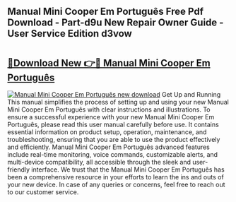 ## Manual Mini Cooper Em Português Free Pdf Download - Part-d9u New Repair Owner Guide - User Service Edition d3vow

# <h2><a href="http://cf17367.oget.top/?id=Manual+Mini+Cooper+Em+Portugu%c3%aas">🔗Download New 👉🔴 Manual Mini Cooper Em Português</a></h2>

[![Manual Mini Cooper Em Português new download](https://i.imgur.com/5g1atiW.png)](http://cf17367.oget.top/?id=Manual+Mini+Cooper+Em+Portugu%c3%aas)
Get Up and Running This manual simplifies the process of setting up and using your new Manual Mini Cooper Em Português with clear instructions and illustrations. To ensure a successful experience with your new Manual Mini Cooper Em Português, please read this user manual carefully before use. It contains essential information on product setup, operation, maintenance, and troubleshooting, ensuring that you are able to use the product effectively and efficiently. Manual Mini Cooper Em Português advanced features include real-time monitoring, voice commands, customizable alerts, and multi-device compatibility, all accessible through the sleek and user-friendly interface. We trust that the Manual Mini Cooper Em Português has been a comprehensive resource in your efforts to learn the ins and outs of your new device. In case of any queries or concerns, feel free to reach out to our customer service.
